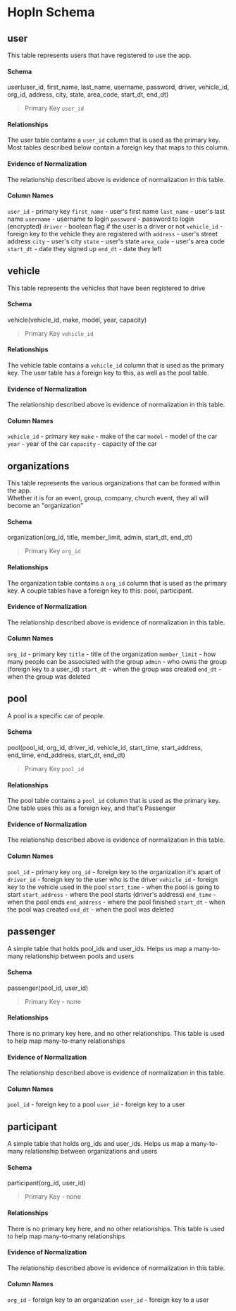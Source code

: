 # HopIn Schema

## user

This table represents users that have registered to use the app.

#### Schema

user(user_id, first_name, last_name, username, password, driver, vehicle_id, org_id, address, city, state, area_code, start_dt, end_dt)

> Primary Key `user_id`

#### Relationships

The user table contains a `user_id` column that is used as the primary
key. Most tables described below contain a foreign key that maps to this column.

#### Evidence of Normalization

The relationship described above is evidence of normalization in this
table.

#### Column Names

`user_id` - primary key
`first_name` - user's first name
`last_name` - user's last name
`username` - username to login
`password` - password to login (encrypted)
`driver` - boolean flag if the user is a driver or not
`vehicle_id` - foreign key to the vehicle they are registered with
`address` - user's street address
`city` - user's city
`state` - user's state
`area_code` - user's area code
`start_dt` - date they signed up
`end_dt` - date they left

## vehicle

This table represents the vehicles that have been registered to drive

#### Schema

vehicle(vehicle_id, make, model, year, capacity)

> Primary Key `vehicle_id`

#### Relationships

The vehicle table contains a `vehicle_id` column that is used as the primary
key. The user table has a foreign key to this, as well as the pool table.

#### Evidence of Normalization

The relationship described above is evidence of normalization in this
table.

#### Column Names

`vehicle_id` - primary key
`make` -  make of the car
`model` -  model of the car
`year` - year of the car
`capacity` -  capacity of the car

## organizations

This table represents the various organizations that can be formed within the app.  
Whether it is for an event, group, company, church event, they all will become an "organization"

#### Schema

organization(org_id, title, member_limit, admin, start_dt, end_dt)

> Primary Key `org_id`

#### Relationships

The organization table contains a `org_id` column that is used as the primary
key. A couple tables have a foreign key to this: pool, participant.

#### Evidence of Normalization

The relationship described above is evidence of normalization in this
table.

#### Column Names

`org_id` - primary key
`title` -  title of the organization
`member_limit` -  how many people can be associated with the group
`admin` - who owns the group (foreign key to a user_id)
`start_dt` -  when the group was created
`end_dt` -  when the group was deleted

## pool

A pool is a specific car of people.  

#### Schema

pool(pool_id, org_id, driver_id, vehicle_id, start_time, start_address, end_time, end_address, start_dt, end_dt)

> Primary Key `pool_id`

#### Relationships

The pool table contains a `pool_id` column that is used as the primary
key. One table uses this as a foreign key, and that's Passenger

#### Evidence of Normalization

The relationship described above is evidence of normalization in this
table.

#### Column Names

`pool_id` - primary key
`org_id` -  foreign key to the organization it's apart of
`driver_id` -  foreign key to the user who is the driver
`vehicle_id` - foreign key to the vehicle used in the pool
`start_time` - when the pool is going to start
`start_address` - where the pool starts (driver's address)
`end_time` - when the pool ends
`end_address` - where the pool finished
`start_dt` -  when the pool was created
`end_dt` -  when the pool was deleted

## passenger

A simple table that holds pool_ids and user_ids.  Helps us map a many-to-many relationship between pools and users  

#### Schema

passenger(pool_id, user_id)

> Primary Key - none

#### Relationships

There is no primary key here, and no other relationships. This table is used to help map many-to-many relationships

#### Evidence of Normalization

The relationship described above is evidence of normalization in this
table.

#### Column Names

`pool_id` - foreign key to a pool
`user_id` -  foreign key to a user

## participant

A simple table that holds org_ids and user_ids.  Helps us map a many-to-many relationship between organizations and users  

#### Schema

participant(org_id, user_id)

> Primary Key - none

#### Relationships

There is no primary key here, and no other relationships. This table is used to help map many-to-many relationships

#### Evidence of Normalization

The relationship described above is evidence of normalization in this
table.

#### Column Names

`org_id` - foreign key to an organization
`user_id` -  foreign key to a user
